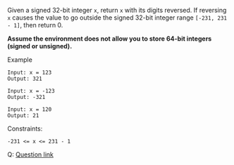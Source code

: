 Given a signed 32-bit integer `x`, return `x` with its digits reversed. If reversing `x` causes the value to go outside the signed 32-bit integer range `[-231, 231 - 1]`, then return 0.

**Assume the environment does not allow you to store 64-bit integers (signed or unsigned).**

Example

```
Input: x = 123
Output: 321
```

```
Input: x = -123
Output: -321
```

```
Input: x = 120
Output: 21
```

Constraints:

```
-231 <= x <= 231 - 1
```

Q: [Question link](https://leetcode.com/problems/reverse-integer/description/)
